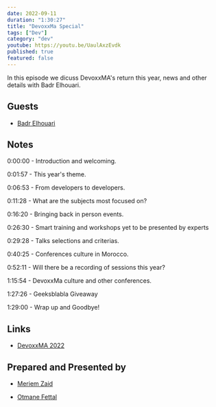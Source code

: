 ```yaml
---
date: 2022-09-11
duration: "1:30:27"
title: "DevoxxMa Special"
tags: ["Dev"]
category: "dev"
youtube: https://youtu.be/UaulAxzEvdk
published: true
featured: false
---
```


In this episode we dicuss DevoxxMA's return this year, news and other details with Badr Elhouari.

## Guests

- [Badr Elhouari](https://twitter.com/badrelhouari)


## Notes

0:00:00 - Introduction and welcoming.

0:01:57 - This year's theme.

0:06:53 - From developers to developers.

0:11:28 - What are the subjects most focused on?

0:16:20 - Bringing back in person events.

0:26:30 - Smart training and workshops yet to be presented by experts

0:29:28 - Talks selections and criterias.

0:40:25 - Conferences culture in Morocco.

0:52:11 - Will there be a recording of sessions this year?

1:15:54 - DevoxxMa culture and other conferences.

1:27:26 - Geeksblabla Giveaway

1:29:00 - Wrap up and Goodbye!

## Links

- [DevoxxMA 2022](https://devoxx.ma/)

## Prepared and Presented by

- [Meriem Zaid](https://twitter.com/_iMeriem)

- [Otmane Fettal](https://twitter.com/ofettal)
